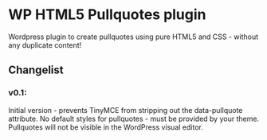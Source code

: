 WP HTML5 Pullquotes plugin
==========================

Wordpress plugin to create pullquotes using pure HTML5 and CSS - without any duplicate content!


Changelist
--------------------------

### v0.1:
Initial version - prevents TinyMCE from stripping out the data-pullquote attribute.
No default styles for pullquotes - must be provided by your theme.
Pullquotes will not be visible in the WordPress visual editor.
